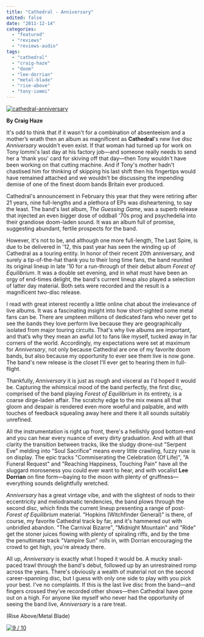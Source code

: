```yaml
---
title: "Cathedral - Anniversary"
edited: false
date: "2011-12-14"
categories:
  - "featured"
  - "reviews"
  - "reviews-audio"
tags:
  - "cathedral"
  - "craig-haze"
  - "doom"
  - "lee-dorrian"
  - "metal-blade"
  - "rise-above"
  - "tony-iommi"
---
```


[![](http://www.hellbound.ca/wp-content/uploads/2011/12/cathedral-anniversary.jpg "cathedral-anniversary")](http://www.hellbound.ca/wp-content/uploads/2011/12/cathedral-anniversary.jpg)

**By Craig Haze**

It's odd to think that if it wasn't for a combination of absenteeism and a mother’s wrath then an album as magnificent as **Cathedral**'s new live disc _Anniversary_ wouldn't even exist. If that woman had turned up for work on Tony Iommi's last day at his factory job—and someone really needs to send her a 'thank you' card for skiving off that day—then Tony wouldn't have been working on that cutting machine. And if Tony's mother hadn't chastised him for thinking of skipping his last shift then his fingertips would have remained attached and we wouldn't be discussing the impending demise of one of the finest doom bands Britain ever produced.

Cathedral's announcement in February this year that they were retiring after 21 years, nine full-lengths and a plethora of EPs was disheartening, to say the least. The band's last album, _The Guessing Game_, was a superb release that injected an even bigger dose of oddball '70s prog and psychedelia into their grandiose doom-laden sound. It was an album full of promise, suggesting abundant, fertile prospects for the band.

However, it's not to be, and although one more full-length, The Last Spire, is due to be delivered in '12, this past year has seen the winding up of Cathedral as a touring entity. In honor of their recent 20th anniversary, and surely a tip-of-the-hat thank you to their long time fans, the band reunited its original lineup in late '10 for a run-through of their debut album _Forest of Equilibrium_. It was a double set evening, and in what must have been an orgy of end-times delight, the band's current lineup also played a selection of latter day material. Both sets were recorded and the result is a magnificent two-disc release.

I read with great interest recently a little online chat about the irrelevance of live albums. It was a fascinating insight into how short-sighted some metal fans can be. There are umpteen millions of dedicated fans who never get to see the bands they love perform live because they are geographically isolated from major touring circuits. That's why live albums are important, and that’s why they mean an awful lot to fans like myself, tucked away in far corners of the world. Accordingly, my expectations were set at maximum for _Anniversary_, not only because Cathedral are one of my favorite doom bands, but also because my opportunity to ever see them live is now gone. The band's new release is the closet I'll ever get to hearing them in full-flight.

Thankfully, _Anniversary_ it is just as rough and visceral as I'd hoped it would be. Capturing the whimsical mood of the band perfectly, the first disc, comprised of the band playing _Forest of Equilibrium_ in its entirety, is a coarse dirge-laden affair. The scratchy edge to the mix means all that gloom and despair is rendered even more woeful and palpable, and with touches of feedback squealing away here and there it all sounds suitably unrefined.

All the instrumentation is right up front, there's a hellishly good bottom-end and you can hear every nuance of every dirty graduation. And with all that clarity the transition between tracks, like the sludgy drone-out "Serpent Eve" melding into "Soul Sacrifice" means every little crawling, fuzzy ruse is on display. The epic tracks "Commiserating the Celebration (Of Life)", "A Funeral Request" and "Reaching Happiness, Touching Pain" have all the sluggard moroseness you could ever want to hear, and with vocalist **Lee Dorrian** on fine form—baying to the moon with plenty of gruffness—everything sounds delightfully wretched.

_Anniversary_ has a great vintage vibe, and with the slightest of nods to their eccentricity and melodramatic tendencies, the band plows through the second disc, which finds the current lineup presenting a range of post-_Forest of Equilibrium_ material. "Hopkins (Witchfinder General)" is there, of course, my favorite Cathedral track by far, and it's hammered out with unbridled abandon. "The Carnival Bizarre", "Midnight Mountain" and "Ride" get the stoner juices flowing with plenty of spiraling riffs, and by the time the penultimate track "Vampire Sun" rolls in, with Dorrian encouraging the crowd to get high, you're already there.

All up, _Anniversary_ is exactly what I hoped it would be. A mucky snail-paced trawl through the band's debut, followed up by an unrestrained romp across the years. There's obviously a wealth of material not on the second career-spanning disc, but I guess with only one side to play with you pick your best. I've no complaints. If this is the last live disc from the band—and fingers crossed they’ve recorded other shows—then Cathedral have gone out on a high. For anyone like myself who never had the opportunity of seeing the band live, _Anniversary_ is a rare treat.

(Rise Above/Metal Blade)

[![](http://www.hellbound.ca/wp-content/uploads/2009/05/review9.png "9 / 10")](http://www.hellbound.ca/wp-content/uploads/2009/05/review9.png)
